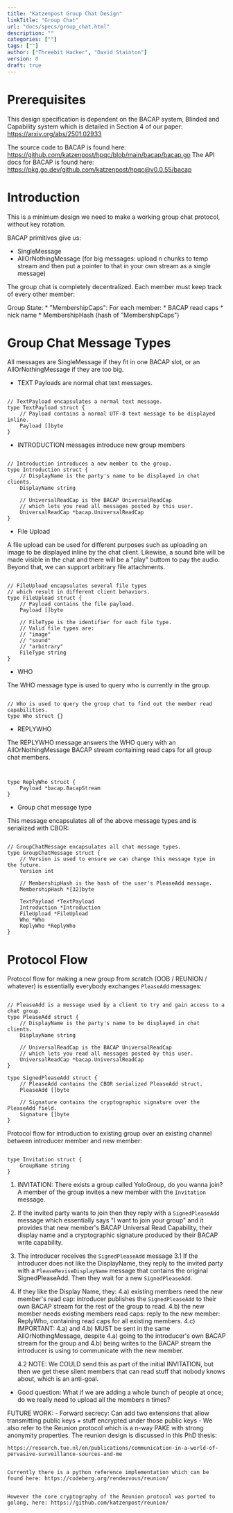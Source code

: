 ```yaml
---
title: "Katzenpost Group Chat Design"
linkTitle: "Group Chat"
url: "docs/specs/group_chat.html"
description: ""
categories: [""]
tags: [""]
author: ["Threebit Hacker", "David Stainton"]
version: 0
draft: true
---
```


# Prerequisites

This design specification is dependent on the BACAP system, Blinded and Capability system
which is detailed in Section 4 of our paper: https://arxiv.org/abs/2501.02933

The source code to BACAP is found here: https://github.com/katzenpost/hpqc/blob/main/bacap/bacap.go
The API docs for BACAP is found here: https://pkg.go.dev/github.com/katzenpost/hpqc@v0.0.55/bacap


# Introduction

This is a minimum design we need to make a working group chat
protocol, without key rotation.

BACAP primitives give us:

* SingleMessage
* AllOrNothingMessage (for big messages: upload n chunks to temp
  stream and then put a pointer to that in your own stream as a single
  message)

The group chat is completely decentralized. Each member must keep track of
every other member:

Group State:
    * "MembershipCaps": For each member:
        * BACAP read caps
        * nick name
    * MembershipHash (hash of "MembershipCaps")


# Group Chat Message Types

All messages are SingleMessage if they fit in one BACAP slot, or an AllOrNothingMessage if they are too big.

* TEXT Payloads are normal chat text messages.

```golang

// TextPayload encapsulates a normal text message.
type TextPayload struct {
    // Payload contains a normal UTF-8 text message to be displayed inline.
    Payload []byte
}
```

* INTRODUCTION messages introduce new group members

```golang

// Introduction introduces a new member to the group.
type Introduction struct {
    // DisplayName is the party's name to be displayed in chat clients.
    DisplayName string
    
    // UniversalReadCap is the BACAP UniversalReadCap
    // which lets you read all messages posted by this user.
    UniversalReadCap *bacap.UniversalReadCap
}
```

* File Upload

A file upload can be used for different purposes such as uploading an image to
be displayed inline by the chat client. Likewise, a sound bite will be made visible in the chat
and there will be a "play" buttom to pay the audio. Beyond that, we can support
arbitrary file attachments.

```golang

// FileUpload encapsulates several file types
// which result in different client behaviors.
type FileUpload struct {
    // Payload contains the file payload.
    Payload []byte
    
    // FileType is the identifier for each file type.
    // Valid file types are:
    // "image"
    // "sound"
    // "arbitrary"
    FileType string
}
```

* WHO

The WHO message type is used to query who is currently in the group.

```golang

// Who is used to query the group chat to find out the member read capabilities.
type Who struct {}
```

* REPLYWHO

The REPLYWHO message answers the WHO query with an AllOrNothingMessage
BACAP stream containing read caps for all group chat members.

```golang


type ReplyWho struct {
    Payload *bacap.BacapStream
}
```

* Group chat message type

This message encapsulates all of the above message types
and is serialized with CBOR:

```golang

// GroupChatMessage encapsulates all chat message types.
type GroupChatMessage struct {
    // Version is used to ensure we can change this message type in the future.
    Version int

    // MembershipHash is the hash of the user's PleaseAdd message.
    MembershipHash *[32]byte
    
    TextPayload *TextPayload
    Introduction *Introduction
    FileUpload *FileUpload
    Who *Who
    ReplyWho *ReplyWho
}
```

# Protocol Flow

Protocol flow for making a new group from scratch (OOB / REUNION /
whatever) is essentially everybody exchanges `PleaseAdd` messages:

```golang

// PleaseAdd is a message used by a client to try and gain access to a chat group.
type PleaseAdd struct {
    // DisplayName is the party's name to be displayed in chat clients.
    DisplayName string
    
    // UniversalReadCap is the BACAP UniversalReadCap
    // which lets you read all messages posted by this user.
    UniversalReadCap *bacap.UniversalReadCap
}

type SignedPleaseAdd struct {
    // PleaseAdd contains the CBOR serialized PleaseAdd struct.
    PleaseAdd []byte
    
    // Signature contains the cryptographic signature over the PleaseAdd field.
    Signature []byte
}
```

Protocol flow for introduction to existing group over an existing
channel between introducer member and new member:

```golang

type Invitation struct {
    GroupName string
}
```

1. INVITATION: There exists a group called YoloGroup, do you wanna join?
A member of the group invites a new member with the `Invitation` message.

2. If the invited party wants to join then they reply with a `SignedPleaseAdd` message
which essentially says "I want to join your group" and it provides that new member's
BACAP Universal Read Capability, their display name and a cryptographic signature
produced by their BACAP write capability.

3. The introducer receives the `SignedPleaseAdd` message
   3.1 If the introducer does not like the DisplayName, they reply to the invited party with a `PleaseReviseDisplayName` message that contains the original SignedPleaseAdd. Then they wait for a new `SignedPleaseAdd`.

4. If they like the Display Name, they:
    4.a) existing members need the new member's read cap: introducer publishes the `SignedPleaseAdd` to their own BACAP stream for the rest of the group to read.
    4.b) the new member needs existing members read caps: reply to the new member: ReplyWho, containing read caps for all existing members.
    4.c) IMPORTANT: 4.a) and 4.b) MUST be sent in the same AllOrNothingMessage, despite 4.a) going to the introducer's own BACAP stream for the group and 4.b) being writes to the BACAP stream the introducer is using to communicate with the new member.

    4.2 NOTE: We COULD send this as part of the initial INVITATION, but then we get these silent members that can read stuff that nobody knows about, which is an anti-goal.

- Good question: What if we are adding a whole bunch of people at once; do we really need to upload all the members n times?


FUTURE WORK:
    - Forward secrecy: Can add two extensions that allow transmitting public keys + stuff encrypted under those public keys
    - We also refer to the Reunion protocol which is a n-way PAKE with strong anonymity properties. The reunion design is discussed in this PhD thesis:

    https://research.tue.nl/en/publications/communication-in-a-world-of-pervasive-surveillance-sources-and-me


    Currently there is a python reference implementation which can be found here: https://codeberg.org/rendezvous/reunion/


    However the core cryptography of the Reunion protocol was ported to golang, here: https://github.com/katzenpost/reunion/



